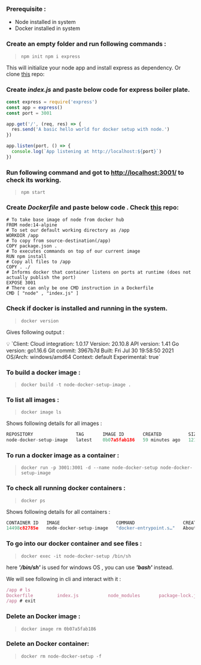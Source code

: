 ### Prerequisite :

- Node installed in system
- Docker installed in system

### Create an empty folder and run following commands :

> `npm init
npm i express`
> 

This will initialize your node app and install express as dependency. Or clone [this](https://github.com/9jaydoshi9/node-express-docker-setup) repo:

### Create ***index.js*** and paste below code for express boiler plate.

```jsx
const express = require('express')
const app = express()
const port = 3001

app.get('/', (req, res) => {
  res.send('A basic hello world for docker setup with node.')
})

app.listen(port, () => {
  console.log(`App listening at http://localhost:${port}`)
})
```

### Run following command and got to [http://localhost:3001/](http://localhost:3001/) to check its working.

> `npm start`
> 

### Create ***Dockerfile*** and paste below code . Check [this](https://github.com/9jaydoshi9/node-express-docker-setup) repo:

```docker
# To take base image of node from docker hub
FROM node:14-alpine
# To set our default working directory as /app
WORKDIR /app
# To copy from source-destination(/app)
COPY package.json .
# To executes commands on top of our current image
RUN npm install
# Copy all files to /app
COPY . ./
# Informs docker that container listens on ports at runtime (does not actually publish the port)
EXPOSE 3001
# There can only be one CMD instruction in a Dockerfile
CMD [ "node" , "index.js" ]
```

### Check if docker is installed and running in the system.

> `docker version`
> 

Gives following output :

<aside>
💡 `Client:
Cloud integration: 1.0.17
Version:           20.10.8
API version:       1.41
Go version:        go1.16.6
Git commit:        3967b7d
Built:             Fri Jul 30 19:58:50 2021
OS/Arch:           windows/amd64
Context:           default
Experimental:      true`

</aside>

### To build a docker image :

> `docker build -t node-docker-setup-image .`
> 

### To list all images :

> `docker image ls`
> 

Shows following details for all images :

```jsx
REPOSITORY                TAG       IMAGE ID       CREATED          SIZE
node-docker-setup-image   latest    0b07a5fab186   59 minutes ago   121MB
```

### To run a docker image as a container :

> `docker run -p 3001:3001 -d --name node-docker-setup node-docker-setup-image`
> 

### To check all running docker containers :

> `docker ps`
> 

Shows following details for all containers :

```jsx
CONTAINER ID   IMAGE                     COMMAND                  CREATED              STATUS              PORTS                    NAMES
14498c82785e   node-docker-setup-image   "docker-entrypoint.s…"   About a minute ago   Up About a minute   0.0.0.0:3001->3001/tcp   node-docker-setup
```

### To go into our docker container and see files :

> `docker exec -it node-docker-setup /bin/sh`
> 

here ***'/bin/sh'*** is used for windows OS , you can use ***'bash'*** instead. 

We will see following in cli and interact with it :

```jsx
/app # ls
Dockerfile         index.js           node_modules       package-lock.json  package.json
/app # exit
```

### Delete an D**ocker image** :

> `docker image rm 0b07a5fab186`
> 

### Delete an D**ocker container**:

> `docker rm node-docker-setup -f`
>